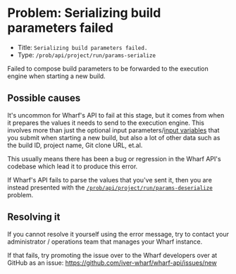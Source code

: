 # Problem: Serializing build parameters failed

<!-- panels:start -->

<!-- div:right-panel -->

- Title: `Serializing build parameters failed.`
- Type: `/prob/api/project/run/params-serialize`

<!-- div:left-panel -->

Failed to compose build parameters to be forwarded to the execution engine when
starting a new build.

<!-- panels:end -->

## Possible causes

It's uncommon for Wharf's API to fail at this stage, but it comes from when it
prepares the values it needs to send to the execution engine. This involves more
than just the optional input parameters/[input variables](/usage-wharfyml/variables/input-variables.md)
that you submit when starting a new build, but also a lot of other data such as
the build ID, project name, Git clone URL, et.al.

This usually means there has been a bug or regression in the Wharf API's
codebase which lead it to produce this error.

If Wharf's API fails to parse the values that you've sent it, then you are
instead presented with the [`/prob/api/project/run/params-deserialize`](/prob/api/project/run/params-deserialize)
problem.

## Resolving it

If you cannot resolve it yourself using the error message, try to contact your
administrator / operations team that manages your Wharf instance.

If that fails, try promoting the issue over to the Wharf developers over at
GitHub as an issue: <https://github.com/iver-wharf/wharf-api/issues/new>
